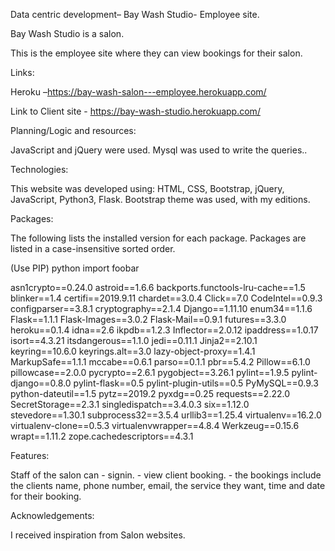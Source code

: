 Data centric development– Bay Wash Studio- Employee site.

Bay Wash Studio is a salon. 

This is the employee site where they can view bookings for their salon.



Links:

Heroku –https://bay-wash-salon---employee.herokuapp.com/ 

Link to Client site - https://bay-wash-studio.herokuapp.com/

Planning/Logic and resources:

JavaScript and jQuery were used. Mysql was used to write the queries..

 
Technologies:

This website was developed using: HTML, CSS, Bootstrap, jQuery, JavaScript, Python3, Flask. Bootstrap theme was used, with my editions.

Packages:

The following lists the installed version for each package. Packages are listed in a case-insensitive sorted order.

(Use PIP)
python
import foobar

asn1crypto==0.24.0
astroid==1.6.6
backports.functools-lru-cache==1.5
blinker==1.4
certifi==2019.9.11
chardet==3.0.4
Click==7.0
CodeIntel==0.9.3
configparser==3.8.1
cryptography==2.1.4
Django==1.11.10
enum34==1.1.6
Flask==1.1.1
Flask-Images==3.0.2
Flask-Mail==0.9.1
futures==3.3.0
heroku==0.1.4
idna==2.6
ikpdb==1.2.3
Inflector==2.0.12
ipaddress==1.0.17
isort==4.3.21
itsdangerous==1.1.0
jedi==0.11.1
Jinja2==2.10.1
keyring==10.6.0
keyrings.alt==3.0
lazy-object-proxy==1.4.1
MarkupSafe==1.1.1
mccabe==0.6.1
parso==0.1.1
pbr==5.4.2
Pillow==6.1.0
pillowcase==2.0.0
pycrypto==2.6.1
pygobject==3.26.1
pylint==1.9.5
pylint-django==0.8.0
pylint-flask==0.5
pylint-plugin-utils==0.5
PyMySQL==0.9.3
python-dateutil==1.5
pytz==2019.2
pyxdg==0.25
requests==2.22.0
SecretStorage==2.3.1
singledispatch==3.4.0.3
six==1.12.0
stevedore==1.30.1
subprocess32==3.5.4
urllib3==1.25.4
virtualenv==16.2.0
virtualenv-clone==0.5.3
virtualenvwrapper==4.8.4
Werkzeug==0.15.6
wrapt==1.11.2
zope.cachedescriptors==4.3.1



Features:

Staff of the salon can - signin.
                       - view client booking.
                       - the bookings include the clients name, phone number, email, the service they want, time and date for their booking.
                    
                    

Acknowledgements:

I received inspiration from Salon websites.












